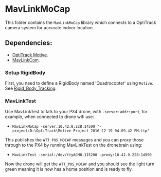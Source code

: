 # MavLinkMoCap

This folder contains the `MavLinkMoCap` library which connects to a OptiTrack camera system for accurate indoor location.

## Dependencies:

* [OptiTrack Motive](http://www.optitrack.com/products/motive/).
* [MavLinkCom](mavlinkcom.md).

### Setup RigidBody

First, you need to define a RigidBody named 'Quadrocopter' using `Motive`. See [Rigid_Body_Tracking](http://wiki.optitrack.com/index.php?title=Rigid_Body_Tracking).

### MavLinkTest

Use MavLinkTest to talk to your PX4 drone, with `-server:addr:port`, for example, when connected to drone wifi use: 

* `MavLinkMoCap -server:10.42.0.228:14590 "-project:D:\OptiTrack\Motive Project 2016-12-19 04.09.42 PM.ttp"` 

This publishes the `ATT_POS_MOCAP` messages and you can proxy those through to the PX4 by running MavLinkTest on the dronebrain using:

* `MavLinkTest -serial:/dev/ttyACM0,115200 -proxy:10.42.0.228:14590`

Now the drone will get the `ATT_POS_MOCAP` and you should see the light turn green meaning it is now has a home position and is ready to fly.
